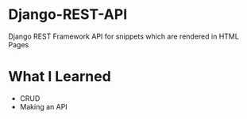 # Django-REST-API
Django REST Framework API for snippets which are rendered in HTML Pages

# What I Learned
* CRUD
* Making an API
